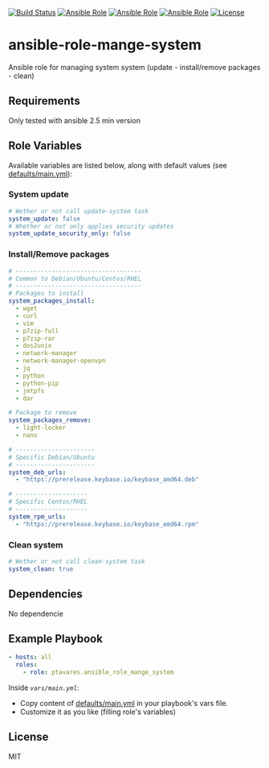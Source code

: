 [![Build Status](https://img.shields.io/travis/ptavares/ansible-role-manage-system/master.svg?style=flat-square)](https://travis-ci.org/ptavares/ansible-role-manage-system)
[![Ansible Role](https://img.shields.io/ansible/role/27842.svg)](https://galaxy.ansible.com/ptavares/ansible-role-manage-system)
[![Ansible Role](https://img.shields.io/ansible/quality/27842.svg)](https://galaxy.ansible.com/ptavares/ansible-role-packer)
[![Ansible Role](https://img.shields.io/ansible/role/d/27842.svg)](https://galaxy.ansible.com/ptavares/ansible-role-packer)
[![License](https://img.shields.io/badge/license-MIT-brightgreen.svg?style=flat-square)](https://github.com/ptavares/ansible-role-manage-system/blob/master/LICENSE)

ansible-role-mange-system
=========

Ansible role for managing system system (update - install/remove packages - clean)

Requirements
------------

Only tested with ansible 2.5 min version

Role Variables
--------------
Available variables are listed below, along with default values (see [defaults/main.yml](https://github.com/ptavares/ansible-role-manage-system/blob/master/defaults/main.yml)):

### System update

```yaml
# Wether or not call update-system task
system_update: false
# Whether or not only applies security updates
system_update_security_only: false
```
### Install/Remove packages

```yaml
# -----------------------------------
# Common to Debian/Ubuntu/Centos/RHEL
# -----------------------------------
# Packages to install
system_packages_install:
  - wget
  - curl
  - vim
  - p7zip-full
  - p7zip-rar
  - dos2unix
  - network-manager
  - network-manager-openvpn
  - jq
  - python
  - python-pip
  - jmtpfs
  - dar

# Package to remove
system_packages_remove:
  - light-locker
  - nano

# ----------------------
# Specific Debian/Ubuntu
# ----------------------
system_deb_urls:
  - "https://prerelease.keybase.io/keybase_amd64.deb"

# --------------------
# Specific Centos/RHEL
# --------------------
system_rpm_urls:
  - "https://prerelease.keybase.io/keybase_amd64.rpm"
```
### Clean system

```yaml
# Wether or not call clean-system task
system_clean: true
```

Dependencies
------------

No dependencie

Example Playbook
----------------

```yaml
- hosts: all
  roles:
    - role: ptavares.ansible_role_mange_system
```
Inside *`vars/main.yml`*:
- Copy content of [defaults/main.yml](https://github.com/ptavares/ansible-role-manage-system/blob/master/defaults/main.yml) in your playbook's vars file.
- Customize it as you like (filling role's variables) 

License
-------

MIT
